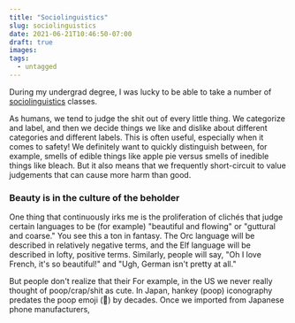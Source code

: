 ```yaml
---
title: "Sociolinguistics"
slug: sociolinguistics
date: 2021-06-21T10:46:50-07:00
draft: true
images:
tags:
  - untagged
---
```


During my undergrad degree, I was lucky to be able to take a number of
[sociolinguistics](https://en.wikipedia.org/wiki/Sociolinguistics) classes.

As humans, we tend to judge the shit out of every little thing.
We categorize and label, and then we decide things we like and dislike about
different categories and different labels.
This is often useful, especially when it comes to safety!
We definitely want to quickly distinguish between,
for example, smells of edible things like apple pie
versus smells of inedible things like bleach.
But it also means that we frequently short-circuit to value judgements
that can cause more harm than good.

### Beauty is in the culture of the beholder

One thing that continuously irks me is the proliferation of clichés
that judge certain languages to be (for example)
"beautiful and flowing" or "guttural and coarse."
You see this a ton in fantasy.
The Orc language will be described in relatively negative terms,
and the Elf language will be described in lofty, positive terms.
Similarly, people will say, "Oh I love French, it's so beautiful!" and
"Ugh, German isn't pretty at all."


But people don't realize that their 
For example, in the US we never really thought of poop/crap/shit as cute.
In Japan, hankey (poop) iconography predates the poop emoji (💩) by decades.
Once we imported from Japanese phone manufacturers,
